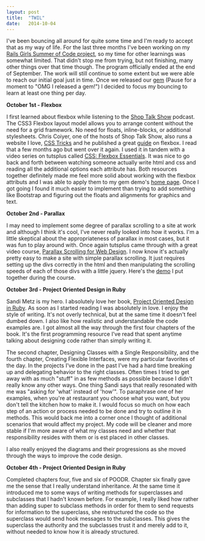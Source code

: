```yaml
---
layout: post
title:  "TWIL"
date:   2014-10-04
---
```


I've been bouncing all around for quite some time and I'm ready to accept that as my way of life. For the last three months I've been working on my [Rails Girls Summer of Code project](https://github.com/browserspree), so my time for other learnings was somewhat limited. That didn't stop me from trying, but not finishing, many other things over that time though. The program officially ended at the end of September. The work will still continue to some extent but we were able to reach our initial goal just in time. Once we released our [gem](http://rubygems.org/gems/bcms_spree) (Pause for a moment to "OMG I released a gem!") I decided to focus my bouncing to learn at least one thing per day.

**October 1st - Flexbox**

I first learned about flexbox while listening to the [Shop Talk Show](http://shoptalkshow.com/) podcast. The CSS3 Flexbox layout model allows you to arrange content without the need for a grid framework. No need for floats, inline-blocks, or additional stylesheets. Chris Coiyer, one of the hosts of Shop Talk Show, also runs a website I love, [CSS Tricks](http://css-tricks.com/) and he published a great [guide](http://css-tricks.com/snippets/css/a-guide-to-flexbox/) on flexbox. I read that a few months ago but went over it again. I used it in tandem with a video series on tutsplus called [CSS: Flexbox Essentials](https://webdesign.tutsplus.com/courses/css-flexbox-essentials). It was nice to go back and forth between watching someone actually write html and css and reading all the additional options each attribute has. Both resources together definitely made me feel more solid about working with the flexbox attributs and I was able to apply them to my gem demo's [home page](https://browserspree.herokuapp.com/). Once I got going I found it much easier to implement than trying to add something like Bootstrap and figuring out the floats and alignments for graphics and text.

**October 2nd - Parallax**

I may need to implement some degree of parallax scrolling to a site at work and although I think it's cool, I've never really looked into how it works. I'm a little skeptical about the appropriateness of parallax in most cases, but it was fun to play around with. Once again tutsplus came through with a great video course, [Parallax Scrolling for Web Design](https://webdesign.tutsplus.com/courses/parallax-scrolling-for-web-design). I now know it's actually pretty easy to make a site with simple parallax scrolling. It just requires setting up the divs correctly in the html and then manipulating the scrolling speeds of each of those divs with a little jquery. Here's the [demo](../projects/parallax_100214/index.html
) I put together during the course.

**October 3rd - Project Oriented Design in Ruby**

Sandi Metz is my hero. I absolutely love her book, [Project Oriented Design in Ruby](http://www.poodr.com/). As soon as I started reading I was absolutely in love. I enjoy the style of writing. It's not overly technical, but at the same time it doesn't feel dumbed down. I also like how realistic and understandable the code examples are. I got almost all the way through the first four chapters of the book. It's the first programming resource I've read that spent anytime talking about designing code rather than simply writing it. 

The second chapter, Designing Classes with a Single Responsibility, and the fourth chapter, Creating Flexible Interfaces, were my particular favorites of the day. In the projects I've done in the past I've had a hard time breaking up and delegating behavior to the right classes. Often times I tried to get away with as much "stuff" in as few methods as possible because I didn't really know any other ways. One thing Sandi says that really resonated with me was "asking for 'what' instead of 'how'". To paraphrase one of her examples, when you're at restaurant you choose what you want, but you don't tell the kitchen how to make it. I would focus so much on how each step of an action or process needed to be done and try to outline it in methods. This would back me into a corner once I thought of additional scenarios that would affect my project. My code will be cleaner and more stable if I'm more aware of what my classes need and whether that responsibility resides with them or is est placed in other classes.

I also really enjoyed the diagrams and their progressions as she moved through the ways to improve the code design.

**October 4th - Project Oriented Design in Ruby**

Completed chapters four, five and six of POODR. Chapter six finally gave me the sense that I really understand inheritance. At the same time it introduced me to some ways of writing methods for superclasses and subclasses that I hadn't known before. For example, I really liked how rather than adding super to subclass methods in order for them to send requests for information to the superclass, she restructured the code so the superclass would send hook messages to the subclasses. This gives the superclass the authority and the subclasses trust it and merely add to it, without needed to know how it is already structured.